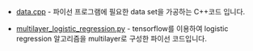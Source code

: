 - [data.cpp](https://github.com/woosik0818/machine-learning-python/blob/master/Code/data.cpp) - 파이선 프로그램에 필요한 data set을 가공하는 C++코드 입니다.

- [multilayer_logistic_regression.py](https://github.com/woosik0818/machine-learning-python/blob/master/Code/multilayer_logistic_regression.py) - tensorflow를 이용하여 logistic regression 알고리즘을 multilayer로 구성한 파이선 코드입니다.
